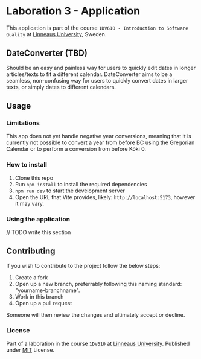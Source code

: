 # Laboration 3 - Application

This application is part of the course `1DV610 - Introduction to Software Quality` at [Linneaus University](https://lnu.se/), Sweden.

## DateConverter (TBD)

 Should be an easy and painless way for users to quickly edit dates in longer articles/texts to fit a different calendar.
 DateConverter aims to be a seamless, non-confusing way for users to quickly convert dates in larger texts, or simply dates to different calendars.

## Usage

### Limitations

This app does not yet handle negative year conversions, meaning that it is currently not possible to convert a year from before BC using the Gregorian Calendar or to perform a conversion from before Kõki 0.

### How to install

1. Clone this repo
2. Run `npm install` to install the required dependencies
3. `npm run dev` to start the development server
4. Open the URL that Vite provides, likely: `http://localhost:5173`, however it may vary.

### Using the application

// TODO write this section

## Contributing

If you wish to contribute to the project follow the below steps:

1. Create a fork
2. Open up a new branch, preferrably following this naming standard: "yourname-branchname".
3. Work in this branch
4. Open up a pull request

Someone will then review the changes and ultimately accept or decline.

### License

Part of a laboration in the course `1DV610` at [Linneaus University](https://lnu.se/). Published under [MIT](./LICENSE) License.
